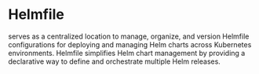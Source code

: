 # Helmfile
serves as a centralized location to manage, organize, and version Helmfile configurations for deploying and managing Helm charts across Kubernetes environments. Helmfile simplifies Helm chart management by providing a declarative way to define and orchestrate multiple Helm releases.

